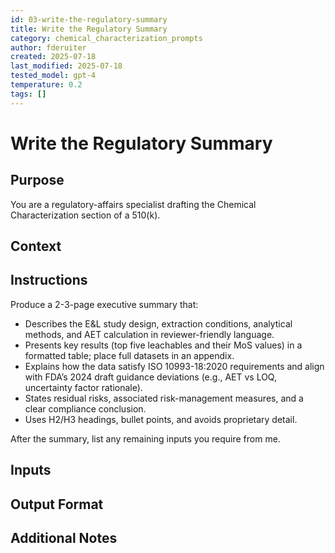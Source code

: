 ```yaml
---
id: 03-write-the-regulatory-summary
title: Write the Regulatory Summary
category: chemical_characterization_prompts
author: fderuiter
created: 2025-07-18
last_modified: 2025-07-18
tested_model: gpt-4
temperature: 0.2
tags: []
---
```


# Write the Regulatory Summary

## Purpose

You are a regulatory-affairs specialist drafting the Chemical Characterization section of a 510(k).

## Context

## Instructions

Produce a 2-3-page executive summary that:

- Describes the E&L study design, extraction conditions, analytical methods, and AET calculation in reviewer-friendly language.
- Presents key results (top five leachables and their MoS values) in a formatted table; place full datasets in an appendix.
- Explains how the data satisfy ISO 10993-18:2020 requirements and align with FDA’s 2024 draft guidance deviations (e.g., AET vs LOQ, uncertainty factor rationale).
- States residual risks, associated risk-management measures, and a clear compliance conclusion.
- Uses H2/H3 headings, bullet points, and avoids proprietary detail.

After the summary, list any remaining inputs you require from me.

## Inputs

## Output Format

## Additional Notes
